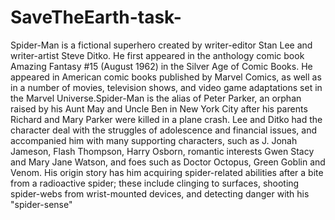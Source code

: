 # SaveTheEarth-task-
Spider-Man is a fictional superhero created by writer-editor Stan Lee and writer-artist Steve Ditko.
He first appeared in the anthology comic book Amazing Fantasy #15 (August 1962) in the Silver Age of Comic Books.
He appeared in American comic books published by Marvel Comics, as well as in a number of movies, television shows, and video game
adaptations set in the Marvel Universe.Spider-Man is the alias of Peter Parker, an orphan raised by his Aunt May
and Uncle Ben in New York City after his parents Richard and Mary Parker were killed in a plane crash. Lee and Ditko had the
character deal with the struggles of adolescence and financial issues, and accompanied him with many supporting characters, such as
J. Jonah Jameson, Flash Thompson, Harry Osborn, romantic interests Gwen Stacy and Mary Jane Watson, and foes such as Doctor Octopus, Green Goblin and Venom. His origin story has him acquiring spider-related abilities after a bite from a radioactive spider;
these include clinging to surfaces, shooting spider-webs from wrist-mounted devices, and detecting danger with his "spider-sense"